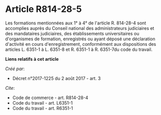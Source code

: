 # Article R814-28-5

Les formations mentionnées aux 1° à 4° de l'article R. 814-28-4 sont accomplies auprès du Conseil national des
administrateurs judiciaires et des mandataires judiciaires, des établissements universitaires ou d'organismes de formation,
enregistrés ou ayant déposé une déclaration d'activité en cours d'enregistrement, conformément aux dispositions des articles
L. 6351-1 à L. 6351-8 et R. 6351-1 à R. 6351-7du code du travail.

**Liens relatifs à cet article**

_Créé par_:

  - Décret n°2017-1225 du 2 août 2017 - art. 3

_Cite_:

  - Code de commerce - art. R814-28-4
  - Code du travail - art. L6351-1
  - Code du travail - art. R6351-1
